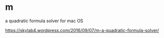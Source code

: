 # m
a quadratic formula solver for mac OS

https://skylab4.wordpress.com/2016/09/07/m-a-quadratic-formula-solver/
